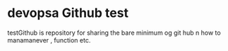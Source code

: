 # devopsa Github test
 testGithub is repository for sharing  the bare minimum og git hub n how to manamanever , function etc.
